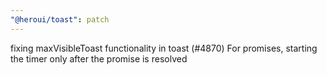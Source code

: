 ```yaml
---
"@heroui/toast": patch
---
```


fixing maxVisibleToast functionality in toast (#4870)
For promises, starting the timer only after the promise is resolved

